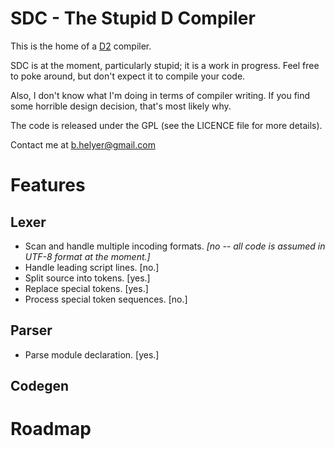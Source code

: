 SDC - The Stupid D Compiler
===========================

This is the home of a [D2](http://www.digitalmars.com/d/2.0) compiler.

SDC is at the moment, particularly stupid; it is a work in progress. Feel free to poke around, but don't expect it to compile your code.

Also, I don't know what I'm doing in terms of compiler writing. If you find some horrible design decision, that's most likely why.

The code is released under the GPL (see the LICENCE file for more details).

Contact me at b.helyer@gmail.com


Features
========

Lexer
-----
* Scan and handle multiple incoding formats.  _[no -- all code is assumed in UTF-8 format at the moment.]_
* Handle leading script lines.  [no.]
* Split source into tokens.  [yes.]
* Replace special tokens.  [yes.]
* Process special token sequences.  [no.]

Parser
------
* Parse module declaration.  [yes.]


Codegen
-------


Roadmap
=======
